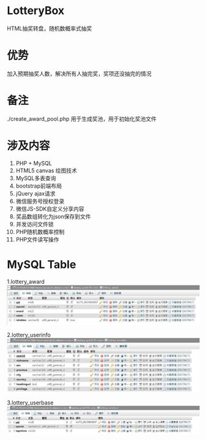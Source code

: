 # LotteryBox
HTML抽奖转盘，随机数概率式抽奖


# 优势 #
加入预期抽奖人数，解决所有人抽完奖，奖项还没抽完的情况



# 备注 #
./create\_award\_pool.php   用于生成奖池，用于初始化奖池文件




# 涉及内容 #
1. PHP + MySQL
2. HTML5 canvas 绘图技术
3. MySQL多表查询
4. bootstrap前端布局
5. jQuery ajax请求
6. 微信服务号授权登录
7. 微信JS-SDK自定义分享内容
8. 奖品数组转化为json保存到文件
9. 并发访问文件锁
10. PHP随机数概率控制
11. PHP文件读写操作


# MySQL Table #
1.lottery_award
![](./src/lottery_award.jpg)

2.lottery_userinfo
![](./src/lottery_userinfo.jpg)

3.lottery_userbase
![](./src/lottery_userbase.jpg)

###